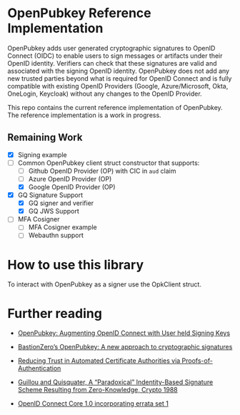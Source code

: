 # OpenPubkey Reference Implementation
 
OpenPubkey adds user generated cryptographic signatures to OpenID Connect (OIDC) to enable users to sign messages or artifacts under their OpenID identity. Verifiers can check that these signatures are valid and associated with the signing OpenID identity. OpenPubkey does not add any new trusted parties beyond what is required for OpenID Connect and is fully compatible with existing OpenID Providers (Google, Azure/Microsoft, Okta, OneLogin, Keycloak) without any changes to the OpenID Provider.

This repo contains the current reference implementation of OpenPubkey. The reference implementation is a work in progress.

## Remaining Work

- [x] Signing example
- [ ] Common OpenPubkey client struct constructor that supports:
  - [ ] Github OpenID Provider (OP) with CIC in `aud` claim
  - [ ] Azure OpenID Provider (OP)
  - [x] Google OpenID Provider (OP)
- [x] GQ Signature Support
  - [x] GQ signer and verifier
  - [x] GQ JWS Support
- [ ] MFA Cosigner
  - [ ] MFA Cosigner example
  - [ ] Webauthn support

# How to use this library

To interact with OpenPubkey as a signer use the OpkClient struct.


<!-- # How it works

... -->

# Further reading

* [OpenPubkey: Augmenting OpenID Connect with User held Signing Keys](https://eprint.iacr.org/2023/296)

* [BastionZero’s OpenPubkey: A new approach to cryptographic signatures](https://www.bastionzero.com/blog/bastionzeros-openpubkey-why-i-think-it-is-the-most-important-security-research-ive-done)

* [Reducing Trust in Automated Certificate Authorities via Proofs-of-Authentication](https://arxiv.org/abs/2307.08201)

* [Guillou and Quisquater, A “Paradoxical” Indentity-Based Signature Scheme Resulting from Zero-Knowledge, Crypto 1988](https://link.springer.com/content/pdf/10.1007/0-387-34799-2_16.pdf) 
  
* [OpenID Connect Core 1.0 incorporating errata set 1](https://openid.net/specs/openid-connect-core-1_0.html)





